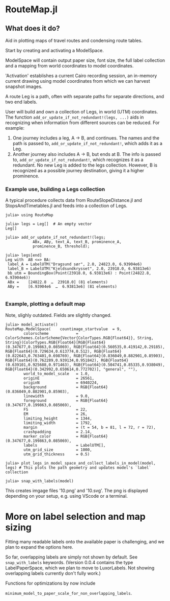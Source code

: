 # RouteMap.jl

## What does it do?

Aid in plotting maps of travel routes and condensing route tables.

Start by creating and activating a ModelSpace. 

ModelSpace will contain output paper size, font size, the full label collection and a mapping from
world coordinates to model coordinates.

'Activation' establishes a current Cairo recording session, an in-memory current drawing using 
model coordinates from which we can harvest snapshot images.

A route Leg is a path, often with separate paths for separate directions, and two end labels.

User will build and own a collection of Legs, in world (UTM) coordinates.
The function  `add_or_update_if_not_redundant!(legs, ...)` aids
in recognizing when information from different sources can be reduced. For example:

   1) One journey includes a leg, A -> B, and continues. The names and the path is passed to, 
   `add_or_update_if_not_redundant!`, which adds it as a Leg.
   2) Another journey also includes A -> B, but ends at B. The info is passed to, `add_or_update_if_not_redundant!`,
   which recognizes it as a redundant. No new Leg is added to the legs collection. However, 
   B is recognized as a possible journey destination, giving it a higher prominence. 

### Example use, building a Legs collection

A typical procedure collects data from RouteSlopeDistance.jl and StopsAndTimetables.jl
and feeds into a collection of Legs.

```
julia> using RouteMap

julia> legs = Leg[]  # An empty vector 
Leg[]

julia> add_or_update_if_not_redundant!(legs;
            ABx, ABy, text_A, text_B, prominence_A,
            prominence_B, threshold);

julia> legs[end]
Leg with  AB <=> BA:
 label_A = LabelUTM("Dragsund sør", 2.0, 24823.0, 6.93904e6)
 label_B = LabelUTM("Kjeldsundkrysset", 2.0, 23918.0, 6.93813e6)
 bb_utm = BoundingBox(Point(23918.0, 6.93813e6) : Point(24822.8, 6.93904e6))
 ABx =    [24822.8  …  23918.0] (81 elements)
 ABy =    [6.93904e6  …  6.93813e6] (81 elements)


```

### Example, plotting a default map

Note, slighly outdated. Fields are slightly changed.
```
julia> model_activate()
RouteMap.ModelSpace(    countimage_startvalue  = 9, 
        colorscheme            = ColorSchemes.ColorScheme{Vector{ColorTypes.RGB{Float64}}, String, String}(ColorTypes.RGB{Float64}[RGB{Float64}(0.347677,0.199863,0.085069), RGB{Float64}(0.560535,0.419142,0.29185), RGB{Float64}(0.729634,0.613774,0.512), RGB{Float64}(0.822643,0.763401,0.698769), RGB{Float64}(0.836049,0.882901,0.85903), RGB{Float64}(0.762289,0.939134,0.951842), RGB{Float64}(0.639101,0.925688,0.971463), RGB{Float64}(0.504741,0.85335,0.938049), RGB{Float64}(0.342992,0.650614,0.772702)], "general", ""),
        world_to_model_scale   = 1.0, 
        originE                = 26561,
        originN                = 6940224,
        background             = RGB{Float64}(0.836049,0.882901,0.85903), 
        linewidth              = 9.0,
        foreground             = RGB{Float64}(0.347677,0.199863,0.085069),
        FS                     = 22,
        EM                     = 26,
        limiting_height        = 1344,
        limiting_width         = 1792,
        margin                 = (t = 54, b = 81, l = 72, r = 72), 
        crashpadding           = 2.14,
        marker_color           = RGB{Float64}(0.347677,0.199863,0.085069),
        labels                 = LabelUTM[], 
        utm_grid_size          = 1000,
        utm_grid_thickness     = 0.5)

julia> plot_legs_in_model_space_and_collect_labels_in_model(model, legs) # This plots the path geometry and updates model's `label` collection

julia> snap_with_labels(model)
```
This creates imgage files '10.png' and '10.svg'. The png is displayed depending on your setup, e.g. using VScode or a terminal.


# More on label selection and map sizing

Fitting many readable labels onto the available paper is challenging, and we plan to expand the options here. 

So far, overlapping labels are simply not shown by default. See `snap_with_labels` keywords.
(Version 0.0.4 contains the type LabelPaperSpace, which we plan to move to LuxorLabels. Not showing overlapping labels
currently don't fully work.)

Functions for optimizations by now include

`minimum_model_to_paper_scale_for_non_overlapping_labels`.
